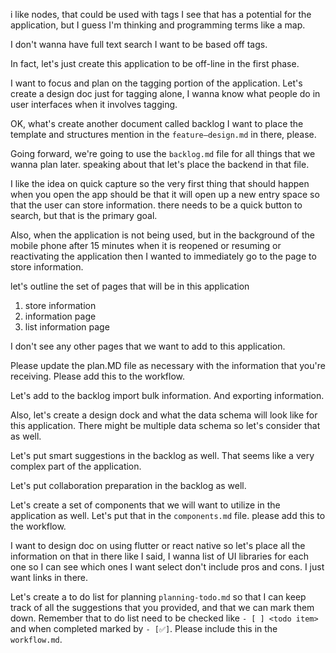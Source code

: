 i like nodes, that could be used with tags I see that has a potential for the application, but I guess I'm thinking and programming terms like a map. 

I don't wanna have full text search I want to be based off tags.

In fact, let's just create this application to be off-line in the first phase.

I want to focus and plan on the tagging portion of the application. Let's create a design doc just for tagging alone, I wanna know what people do in user interfaces when it involves tagging.

OK, what's create another document called backlog I want to place the template and structures mention in the `feature–design.md` in there, please. 

Going forward, we're going to use the `backlog.md` file for all things that we wanna plan later. speaking about that let's place the backend in that file.

I like the idea on quick capture so the very first thing that should happen when you open the app should be that it will open up a new entry space so that the user can store information.   there needs to be a quick button to search, but that is the primary goal.

Also, when the application is not being used, but in the background of the mobile phone after 15 minutes when it is reopened or  resuming or reactivating the application then I wanted to immediately go to the page to store information.

 let's outline the set of pages that will be in this application
 1. store information
 2. information page
 3. list information page

I don't see any other pages that we want to add to this application.

Please update the plan.MD file as necessary with the information that you're receiving. Please add this to the workflow. 

Let's add to the backlog import bulk information. And exporting information.

Also, let's create a design dock and what the data schema will look like for this application. There might be multiple data schema so let's consider that as well.

Let's put smart suggestions in the backlog as well. That seems like a very complex part of the application.

Let's put collaboration preparation in the backlog as well.

Let's create a set of components that we will want to utilize in the application as well. Let's put that in the `components.md` file.  please add this to the workflow. 

I want to design doc on using flutter or react native so let's place all the information on that in there like I said, I wanna list of UI libraries for each one so I can see which ones I want select don't include pros and cons. I just want links in there.

Let's create a to do list for planning `planning-todo.md` so that I can keep track of all the suggestions that you provided, and that we can mark them down. Remember that to do list need to be checked like `- [ ] <todo item>` and when completed marked by `- [✅]`. Please include this in the `workflow.md`.



